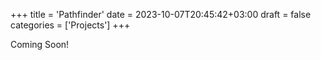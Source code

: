+++
title = 'Pathfinder'
date = 2023-10-07T20:45:42+03:00
draft = false
categories = ['Projects']
+++

Coming Soon!
